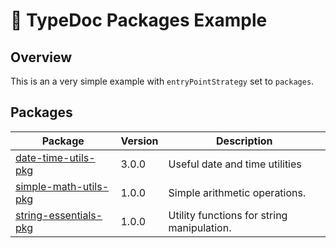 # :wave: TypeDoc Packages Example

## Overview

This is an a very simple example with `entryPointStrategy` set to `packages`.

## Packages

| Package | Version | Description |
| ------ | ------ | ------ |
| [date-time-utils-pkg](date-time-utils-pkg.md) | 3.0.0 | Useful date and time utilities |
| [simple-math-utils-pkg](simple-math-utils-pkg.md) | 1.0.0 | Simple arithmetic operations. |
| [string-essentials-pkg](string-essentials-pkg.md) | 1.0.0 | Utility functions for string manipulation. |
